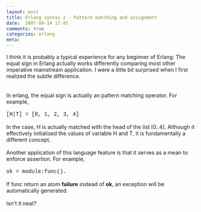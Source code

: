 ```yaml
---
layout: post
title: Erlang syntax 2 - Pattern matching and assignment
date:  2007-09-14 17:45
comments: true
categories: erlang
meta: 
---
```

I think it is probably a typical experience for any beginner of Erlang: The equal sign in Erlang actually works differently comparing most other imperative mainstream application.  I were a little bit surprised when I first realized the subtle difference.<br /><br /><br />In erlang, the equal sign is actually an pattern matching  operator.  For example,<br /><br /><span style="font-family:courier new;">[H|T] = [0, 1, 2, 3, 4]</span><br /><br />In the case, H is actually matched with the head of the list [0..4]. Although it effectively initialised the values of variable H and T, it is fundamentally a different concept.<br /><br />Another application of this language feature is that it serves as a mean to enforce assertion. For example,<br /><br /><span style="font-family: courier new;">ok = module:func().</span><br /><br />If func return an atom <span style="font-weight: bold;">failure</span> instead of <span style="font-weight: bold;">ok</span>, an exception will be automatically generated.<br /><br />Isn't it neat?